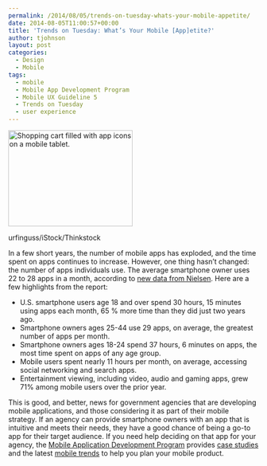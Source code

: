 ```yaml
---
permalink: /2014/08/05/trends-on-tuesday-whats-your-mobile-appetite/
date: 2014-08-05T11:00:57+00:00
title: 'Trends on Tuesday: What’s Your Mobile [App]etite?'
author: tjohnson
layout: post
categories:
  - Design
  - Mobile
tags:
  - mobile
  - Mobile App Development Program
  - Mobile UX Guideline 5
  - Trends on Tuesday
  - user experience
---
```


<div id="attachment_192512" style="width: 260px" class="wp-caption alignright">
  <img class="size-full wp-image-192512" src="https://s3.amazonaws.com/sitesusa/wp-content/uploads/sites/212/2014/08/250-x-193-Shopping-cart-with-icons-on-Tablet-PC-urfinguss-iStock-Thinkstock-451689875.jpg" alt="Shopping cart filled with app icons on a mobile tablet." width="250" height="193" />
  
  <p class="wp-caption-text">
    urfinguss/iStock/Thinkstock
  </p>
</div>

In a few short years, the number of mobile apps has exploded, and the time spent on apps continues to increase. However, one thing hasn&#8217;t changed: the number of apps individuals use. The average smartphone owner uses 22 to 28 apps in a month, according to [new data from Nielsen](http://www.nielsen.com/us/en/insights/news/2014/smartphones-so-many-apps--so-much-time.html "new data from Nielsen"). Here are a few highlights from the report:

  * U.S. smartphone users age 18 and over spend 30 hours, 15 minutes using apps each month, 65 % more time than they did just two years ago.
  * Smartphone owners ages 25-44 use 29 apps, on average, the greatest number of apps per month.
  * Smartphone owners ages 18-24 spend 37 hours, 6 minutes on apps, the most time spent on apps of any age group.
  * Mobile users spent nearly 11 hours per month, on average, accessing social networking and search apps.
  * Entertainment viewing, including video, audio and gaming apps, grew 71% among mobile users over the prior year.

This is good, and better, news for government agencies that are developing mobile applications, and those considering it as part of their mobile strategy. If an agency can provide smartphone owners with an app that is intuitive and meets their needs, they have a good chance of being a go-to app for their target audience. If you need help deciding on that app for your agency, the [Mobile Application Development Program](https://www.digitalgov.gov/resources/mobile-application-development-program/ "Mobile Application Development Program") provides [case studies](https://www.digitalgov.gov/tag/mobile-gov-experience/) and the latest [mobile trends](https://www.digitalgov.gov/tag/trends-on-tuesday/) to help you plan your mobile product.